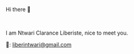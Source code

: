 <!-- https://github.com/carlsednaoui/gitsocial -->

 Hi there 👋

 <br>
 
 I am Ntwari Clarance Liberiste, nice to meet  you.
 
 📧: liberintwari@gmail.com </br>


